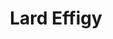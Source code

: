 ---
pid: WS69
title: Lard Effigy
location_transcription: 800 Spruce St
zipcode: '19096'
outside_phl: 'Wynnewood PA '
neighborhood: Wynnewood
age: '14'
age_range: 13-19
instagram: 
image_file_name: WS_69.jpg
proposal_transcription: 
topic: Unknown
topic_summary: '0'
type: Other No Form
keywords_other: lard effigy
credit: Christopher de Santis
image_labels: 
twitter: 
facebook: 
permalink: "/monuments/ws69/"
layout: item-page
---